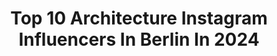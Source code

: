 ---
title: Top 10 Architecture Instagram Influencers In Berlin In 2024
description: >-
  Find top architecture Instagram influencers in Berlin in 2024. Most popular hashtags: #berlin #architecture #ig #officialfanofberlin.
platform: Instagram
hits: 139
text_top: Analyze the top-rated Instagram influencers on inBeat.
text_bottom: inBeat has 139 Instagram influencers like this in Berlin, Germany for you to collaborate.
profiles:
  - username: "asek.berlin"
    fullname: >-
      Alex
    bio: >-
      Architect | based in Berlin architecture | design | travel ✉️asek@berlin.de 📷NIKON Z5 | ad asekberlin.com Founder of #berlin_minimal @berlin_minimal_
    location: "Germany"
    followers: 26846
    engagement: 393
    commentsToLikes: 0.049383
    id: ck6u4aa2v2lgj0j71dh755i00
    verified: false
    hashtags: "#geometricclub, #puddlegram, #architecture, #berlinbreeze"
  - username: "berlin_ickliebedir"
    fullname: >-
      BERLIN ICK LIEBE DIR
    bio: >-
      🌆 #Berlin Guide & Stadtportal 🥰 #Gastro #Events #Freizeit 💌 Anfragen nur per Mail 👱🏻‍♀️👩🏻 von Judith & Mareike
    location: "Germany"
    followers: 69362
    engagement: 263
    commentsToLikes: 0.012391
    id: ck14h0rjq7ytp0i19zflerxt1
    verified: false
    hashtags: "#kiezliebe, #berlinlove, #streetshared, #travelberlin"
  - username: "haggardphotography"
    fullname: >-
      ~Ronny Behnert~
    bio: >-
      My photos tell me who I am Co-Photographer for @haidafilter Ambassador for @samyanglensgermany 📷: #Landscapes #architecture #FineArt #Berlin #germany
    location: "Germany"
    followers: 13875
    engagement: 567
    commentsToLikes: 0.052111
    id: ck6uc0011con60j71u7q4s6us
    verified: false
    hashtags: "#longexposure, #scharmu, #veniceart, #bnwminimalismmag"
  - username: "jn"
    fullname: >-
      Joerg Nicht
    bio: >-
      Pictures Tell the Story | Photographer | Traveler | Social scientist #Berlin, Germany - #Travel #Architecture Domestika #Workshop ⬇️
    location: "Germany"
    followers: 528702
    engagement: 59
    commentsToLikes: 0.014052
    id: ck0u06ai0srlb0i19plb3zdn7
    verified: true
    hashtags: "#igersberlin, #officialfanofberlin, #visitberlin, #banalography"
  - username: "ronny_behrndt"
    fullname: >-
      Ronny Behrndt
    bio: >-
      📍Stralsund/ Germany Passionate photographer I primarily concerned with:#longexposures #landscapes #seascapes #cityscapes Check also:@ronny_behrndt_bnw
    location: "Germany"
    followers: 2652
    engagement: 2570
    commentsToLikes: 0.060796
    id: ck9wewp5im6k00j78802ki6q4
    verified: false
    hashtags: "#piersaroundtheword, #ig, #vorpommernr, #water"
  - username: "matthiasheiderich"
    fullname: >-
      Matthias Heiderich
    bio: >-
      variations on a theme freelance photographer & artist📍Berlin
    location: "Germany"
    followers: 79483
    engagement: 166
    commentsToLikes: 0.012804
    id: ck6u1j5qnm1qi0j71rx1hr0eq
    verified: true
    hashtags: "#architecturalphotography, #architecture, #italy, #berlin"
  - username: "aglaja_brix"
    fullname: >-
      Aglaja Brix
    bio: >-
      🐾 vegan for life ♥ ethical, animalfree fashion 📷 fashion photographer @brix_and_maas ⓥ fashion direction & photography @antagonist_co ★ actress
    location: "Germany"
    followers: 10445
    engagement: 460
    commentsToLikes: 0.050262
    id: ck5q0p3da725l0i110ybddle2
    verified: false
    hashtags: "#vegan, #canaryislands, #thefutureisvegan, #ethicalfashion"
  - username: "filzfee_mama"
    fullname: >-
      Ina 🤍 | Mamablogger - Interior
    bio: >-
      Mama 👧🏽👶🏽🤍 Nürnberg | 24 | Interior | Kidsroom | Shop owner 👩🏻‍💼 Kontakt filzfeemama@gmx.de 📩
    location: "Germany"
    followers: 30760
    engagement: 269
    commentsToLikes: 0.203917
    id: ck0w4dy2iy3ub0i19yu0udhh7
    verified: false
    hashtags: "#kidsroomdecor, #betthimmel, #jungenmama, #babyboy"
  - username: "timmi.visuals"
    fullname: >-
      Timmi
    bio: >-
      Commercial drone pilot | Videographer | Photographer I do things with cameras and fpv drones
    location: "Germany"
    followers: 7131
    engagement: 336
    commentsToLikes: 0.044074
    id: ck5q267c1egk50i11chof2hof
    verified: false
    hashtags: "#nature, #travelphotography, #thailandtravel, #travel"
  - username: "jolandoo"
    fullname: >-
      Marcel Jolando
    bio: >-
      📍 Berlin 📷 Sony Alpha 6000 📥 marceljolando@yahoo.de
    location: "Germany"
    followers: 5492
    engagement: 470
    commentsToLikes: 0.055931
    id: ck5c41y1y0h850i11mosevi5l
    verified: false
    hashtags: "#berlingram, #agameoftones, #architecture, #travellovers"
---